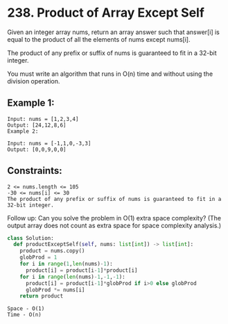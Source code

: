 # 238. Product of Array Except Self
Given an integer array nums, return an array answer such that answer[i] is equal to the product of all the elements of nums except nums[i].

The product of any prefix or suffix of nums is guaranteed to fit in a 32-bit integer.

You must write an algorithm that runs in O(n) time and without using the division operation.

 

## Example 1:
```
Input: nums = [1,2,3,4]
Output: [24,12,8,6]
Example 2:

Input: nums = [-1,1,0,-3,3]
Output: [0,0,9,0,0]
``` 

## Constraints:

```
2 <= nums.length <= 105
-30 <= nums[i] <= 30
The product of any prefix or suffix of nums is guaranteed to fit in a 32-bit integer.
``` 

Follow up: Can you solve the problem in O(1) extra space complexity? (The output array does not count as extra space for space complexity analysis.)

```py
class Solution:    
  def productExceptSelf(self, nums: list[int]) -> list[int]:
    product = nums.copy()
    globProd = 1
    for i in range(1,len(nums)-1): 
      product[i] = product[i-1]*product[i]
    for i in range(len(nums)-1,-1,-1):
      product[i] = product[i-1]*globProd if i>0 else globProd
      globProd *= nums[i]
    return product 
```

```
Space - O(1)
Time - O(n)
```